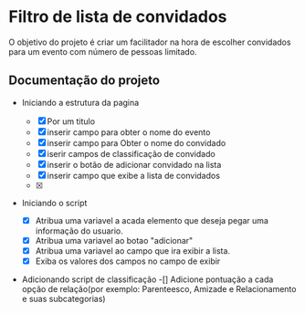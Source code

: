 # Filtro de lista de convidados
O objetivo do projeto é criar um facilitador na hora de escolher convidados para um evento com número de pessoas limitado.


## Documentação do projeto
- Iniciando a estrutura da pagina
    - [x] Por um titulo
    - [x] inserir campo para obter o nome do evento
    - [x] inserir campo para Obter o nome do convidado
    - [x] iserir campos de classificação de convidado
    - [x] inserir o botão de adicionar convidado na lista
    - [x] inserir campo que exibe a lista de convidados
    - [x] 

- Iniciando o script

    - [x] Atribua uma variavel a acada elemento que deseja pegar uma informação do usuario.
    - [x] Atribua uma variavel ao botao "adicionar"
    - [x] Atribua uma variavel ao campo que ira exibir a lista.
    - [x] Exiba os valores dos campos no campo de exibir

- Adicionando script de classificação
    -[] Adicione pontuação a cada opção de relação(por exemplo: Parenteesco, Amizade e Relacionamento e suas subcategorias)
    

